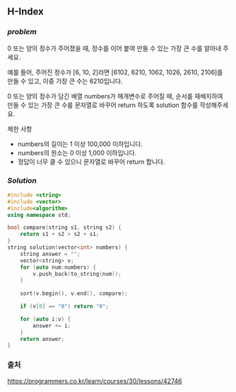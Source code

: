 ## H-Index


### ***problem***
0 또는 양의 정수가 주어졌을 때, 정수를 이어 붙여 만들 수 있는 가장 큰 수를 알아내 주세요.

예를 들어, 주어진 정수가 [6, 10, 2]라면 [6102, 6210, 1062, 1026, 2610, 2106]를 만들 수 있고, 이중 가장 큰 수는 6210입니다.

0 또는 양의 정수가 담긴 배열 numbers가 매개변수로 주어질 때, 순서를 재배치하여 만들 수 있는 가장 큰 수를 문자열로 바꾸어 return 하도록 solution 함수를 작성해주세요.

제한 사항
- numbers의 길이는 1 이상 100,000 이하입니다.
- numbers의 원소는 0 이상 1,000 이하입니다.
- 정답이 너무 클 수 있으니 문자열로 바꾸어 return 합니다.

### ***Solution***

```c++
#include <string>
#include <vector>
#include<algorithm>
using namespace std;

bool compare(string s1, string s2) {
    return s1 + s2 > s2 + s1;
}
string solution(vector<int> numbers) {
    string answer = "";
    vector<string> v;
    for (auto num:numbers) {
        v.push_back(to_string(num));
    }
    
    sort(v.begin(), v.end(), compare);

    if (v[0] == "0") return "0";

    for (auto i:v) {
        answer += i;
    }
    return answer;
}
```


### 출처
https://programmers.co.kr/learn/courses/30/lessons/42746